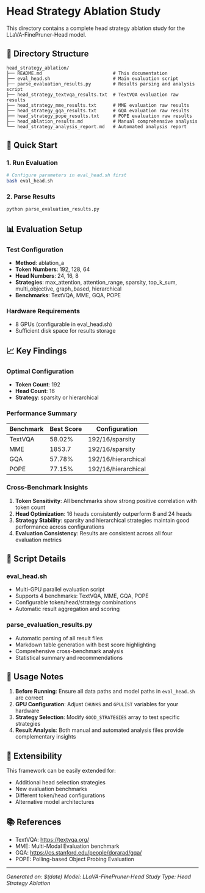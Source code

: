# Head Strategy Ablation Study

This directory contains a complete head strategy ablation study for the LLaVA-FinePruner-Head model.

## 📁 Directory Structure

```
head_strategy_ablation/
├── README.md                          # This documentation
├── eval_head.sh                       # Main evaluation script
├── parse_evaluation_results.py        # Results parsing and analysis script
├── head_strategy_textvqa_results.txt  # TextVQA evaluation raw results
├── head_strategy_mme_results.txt      # MME evaluation raw results
├── head_strategy_gqa_results.txt      # GQA evaluation raw results
├── head_strategy_pope_results.txt     # POPE evaluation raw results
├── head_ablation_results.md           # Manual comprehensive analysis
└── head_strategy_analysis_report.md   # Automated analysis report
```

## 🚀 Quick Start

### 1. Run Evaluation
```bash
# Configure parameters in eval_head.sh first
bash eval_head.sh
```

### 2. Parse Results
```bash
python parse_evaluation_results.py
```

## 📊 Evaluation Setup

### Test Configuration
- **Method**: ablation_a
- **Token Numbers**: 192, 128, 64
- **Head Numbers**: 24, 16, 8
- **Strategies**: max_attention, attention_range, sparsity, top_k_sum, multi_objective, graph_based, hierarchical
- **Benchmarks**: TextVQA, MME, GQA, POPE

### Hardware Requirements
- 8 GPUs (configurable in eval_head.sh)
- Sufficient disk space for results storage

## 📈 Key Findings

### Optimal Configuration
- **Token Count**: 192
- **Head Count**: 16
- **Strategy**: sparsity or hierarchical

### Performance Summary
| Benchmark | Best Score | Configuration |
|-----------|------------|---------------|
| TextVQA   | 58.02%     | 192/16/sparsity |
| MME       | 1853.7     | 192/16/sparsity |
| GQA       | 57.78%     | 192/16/hierarchical |
| POPE      | 77.15%     | 192/16/hierarchical |

### Cross-Benchmark Insights
1. **Token Sensitivity**: All benchmarks show strong positive correlation with token count
2. **Head Optimization**: 16 heads consistently outperform 8 and 24 heads
3. **Strategy Stability**: sparsity and hierarchical strategies maintain good performance across configurations
4. **Evaluation Consistency**: Results are consistent across all four evaluation metrics

## 🔧 Script Details

### eval_head.sh
- Multi-GPU parallel evaluation script
- Supports 4 benchmarks: TextVQA, MME, GQA, POPE
- Configurable token/head/strategy combinations
- Automatic result aggregation and scoring

### parse_evaluation_results.py
- Automatic parsing of all result files
- Markdown table generation with best score highlighting
- Comprehensive cross-benchmark analysis
- Statistical summary and recommendations

## 📝 Usage Notes

1. **Before Running**: Ensure all data paths and model paths in `eval_head.sh` are correct
2. **GPU Configuration**: Adjust `CHUNKS` and `GPULIST` variables for your hardware
3. **Strategy Selection**: Modify `GOOD_STRATEGIES` array to test specific strategies
4. **Result Analysis**: Both manual and automated analysis files provide complementary insights

## 🔄 Extensibility

This framework can be easily extended for:
- Additional head selection strategies
- New evaluation benchmarks
- Different token/head configurations
- Alternative model architectures

## 📚 References

- TextVQA: https://textvqa.org/
- MME: Multi-Modal Evaluation benchmark
- GQA: https://cs.stanford.edu/people/dorarad/gqa/
- POPE: Polling-based Object Probing Evaluation

---

*Generated on: $(date)*
*Model: LLaVA-FinePruner-Head*
*Study Type: Head Strategy Ablation*